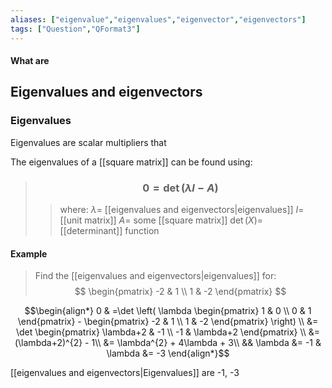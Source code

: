 ```yaml
---
aliases: ["eigenvalue","eigenvalues","eigenvector","eigenvectors"]
tags: ["Question","QFormat3"]
---
```


#### What are
## Eigenvalues and eigenvectors

### Eigenvalues
Eigenvalues are scalar multipliers that 

The eigenvalues of a [[square matrix]] can be found using:
> ### $$ 0 = \det ( \lambda I - A) $$ 
>> where:
>> $\lambda=$ [[eigenvalues and eigenvectors|eigenvalues]] 
>> $I=$ [[unit matrix]]
>> $A=$ some [[square matrix]]
>> $\det(X)=$ [[determinant]] function

#### Example
> Find the [[eigenvalues and eigenvectors|eigenvalues]] for:
> $$ \begin{pmatrix} -2 & 1 \\ 1 & -2 \end{pmatrix} $$

$$\begin{align*}
0 & =\det \left( \lambda \begin{pmatrix} 1 & 0 \\ 0 & 1 \end{pmatrix} - \begin{pmatrix} -2 & 1 \\ 1 & -2 \end{pmatrix} \right) \\
&= \det \begin{pmatrix} \lambda+2 & -1 \\ -1 & \lambda+2 \end{pmatrix} \\
&= (\lambda+2)^{2} - 1\\
&= \lambda^{2} + 4\lambda + 3\\
&& \lambda &= -1 & \lambda &= -3
\end{align*}$$

[[eigenvalues and eigenvectors|Eigenvalues]] are -1, -3


